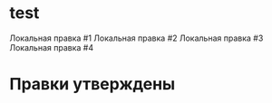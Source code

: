 # test
Локальная правка #1
Локальная правка #2
Локальная правка #3
Локальная правка #4

# Правки утверждены
